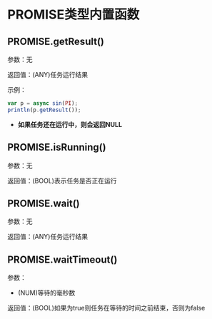 # PROMISE类型内置函数

## PROMISE.getResult()

参数：无

返回值：(ANY)任务运行结果

示例：
```javascript
var p = async sin(PI);
println(p.getResult());
```
 * **如果任务还在运行中，则会返回NULL**

## PROMISE.isRunning()

参数：无

返回值：(BOOL)表示任务是否正在运行

## PROMISE.wait()

参数：无

返回值：(ANY)任务运行结果

## PROMISE.waitTimeout()

参数：
- (NUM)等待的毫秒数

返回值：(BOOL)如果为true则任务在等待的时间之前结束，否则为false

